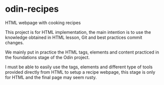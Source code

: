 # odin-recipes
HTML webpage with cooking recipes

This project is for HTML implementation, the main intention is to use the knowledge obtained in HTML lesson, Git and best practices commit changes.

We mainly put in practice the HTML tags, elements and content practiced in the foundations stage of the Odin project.

I must be able to easily use the tags, elements and different type of tools provided directly from HTML to setup a recipe webpage, this stage is only for HTML and the final page may seem rusty.